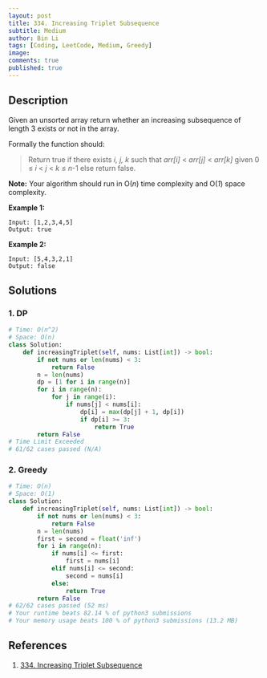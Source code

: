 ```yaml
---
layout: post
title: 334. Increasing Triplet Subsequence
subtitle: Medium
author: Bin Li
tags: [Coding, LeetCode, Medium, Greedy]
image: 
comments: true
published: true
---
```


## Description

Given an unsorted array return whether an increasing subsequence of length 3 exists or not in the array.

Formally the function should:

> Return true if there exists *i, j, k*
> such that *arr[i]* < *arr[j]* < *arr[k]* given 0 ≤ *i* < *j* < *k* ≤ *n*-1 else return false.

**Note:** Your algorithm should run in O(*n*) time complexity and O(*1*) space complexity.

**Example 1:**

```
Input: [1,2,3,4,5]
Output: true
```

**Example 2:**

```
Input: [5,4,3,2,1]
Output: false
```


## Solutions
### 1. DP

```python
# Time: O(n^2)
# Space: O(n)
class Solution:
    def increasingTriplet(self, nums: List[int]) -> bool:
        if not nums or len(nums) < 3:
            return False
        n = len(nums)
        dp = [1 for i in range(n)]
        for i in range(n):
            for j in range(i):
                if nums[j] < nums[i]:
                    dp[i] = max(dp[j] + 1, dp[i])
                    if dp[i] >= 3:
                        return True
        return False
# Time Limit Exceeded
# 61/62 cases passed (N/A)
```

### 2. Greedy

```python
# Time: O(n)
# Space: O(1)
class Solution:
    def increasingTriplet(self, nums: List[int]) -> bool:
        if not nums or len(nums) < 3:
            return False
        n = len(nums)
        first = second = float('inf')
        for i in range(n):
            if nums[i] <= first:
                first = nums[i]
            elif nums[i] <= second:
                second = nums[i]
            else:
                return True
        return False
# 62/62 cases passed (52 ms)
# Your runtime beats 82.14 % of python3 submissions
# Your memory usage beats 100 % of python3 submissions (13.2 MB)
```
## References
1. [334. Increasing Triplet Subsequence](https://leetcode.com/problems/increasing-triplet-subsequence/description/)
